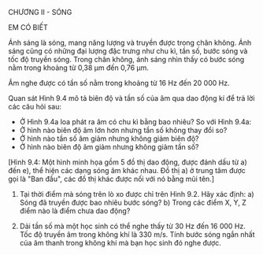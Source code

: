 CHƯƠNG II - SÓNG

EM CÓ BIẾT

Ánh sáng là sóng, mang năng lượng và truyền được trong chân không. Ánh sáng cũng có những đại lượng đặc trưng như chu kì, tần số, bước sóng và tốc độ truyền sóng. Trong chân không, ánh sáng nhìn thấy có bước sóng nằm trong khoảng từ 0,38 μm đến 0,76 μm.

Âm nghe được có tần số nằm trong khoảng từ 16 Hz đến 20 000 Hz.

Quan sát Hình 9.4 mô tả biên độ và tần số của âm qua dao động kí để trả lời các câu hỏi sau:

- Ở Hình 9.4a loa phát ra âm có chu kì bằng bao nhiêu?
So với Hình 9.4a:
- Ở hình nào biên độ âm lớn hơn nhưng tần số không thay đổi so?
- Ở hình nào tần số âm giảm nhưng không giảm biên độ?
- Ở hình nào biên độ âm giảm nhưng không giảm tần số?

[Hình 9.4: Một hình minh họa gồm 5 đồ thị dao động, được đánh dấu từ a) đến e), thể hiện các dạng sóng âm khác nhau. Đồ thị a) ở trung tâm được gọi là "Ban đầu", các đồ thị khác được nối với nó bằng mũi tên.]

1. Tại thời điểm mà sóng trên lò xo được chỉ trên Hình 9.2. Hãy xác định:
   a) Sóng đã truyền được bao nhiêu bước sóng?
   b) Trong các điểm X, Y, Z điểm nào là điểm chưa dao động?

2. Dải tần số mà một học sinh có thể nghe thấy từ 30 Hz đến 16 000 Hz. Tốc độ truyền âm trong không khí là 330 m/s. Tính bước sóng ngắn nhất của âm thanh trong không khí mà bạn học sinh đó nghe được.